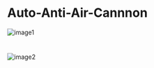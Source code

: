 # Auto-Anti-Air-Cannnon
![image1](https://cdn.discordapp.com/attachments/880878896470446120/1230515387024543794/image.png?ex=663399c2&is=662124c2&hm=ded9d43733edce43968deda20857b1517dbc0825ad400a71a9436ce53117bbdc&)
#
![image2](https://cdn.discordapp.com/attachments/880878896470446120/1230515566222114917/image.png?ex=663399ec&is=662124ec&hm=d445f1654a36bb34e26c4ca8721091073e10bfd8fcb4f46a91398976d3649816&)
